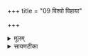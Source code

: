 +++
title = "09 विश्वो विहाया"

+++
<details><summary>मूलम्</summary>

विश्वो॒ विहा॑या अर॒तिः ।  

वसु॑र्दधे॒ हस्ते॒ दक्षि॑णे ।  

त॒रणि॒र्न शि॑श्रथत् ।  

श्र॒व॒स्य॑या॒ न शि॑श्रथत् ।  

दे॒व॒त्रा ह॒व्यमूहि॑षे ।  

विश्व॑स्मा॒ इथ्सु॒कृते॒ वार॑मृण्वति ।  

अ॒ग्निर्द्वारा॒ व्यृ॑ण्वति ॥15॥  


</details>

<details><summary>सायणटीका</summary>

9अथ नवमीमाह - अयमग्निः विश्वो विश्वात्मको विहाया विशिष्टगतियुक्तः अरतिः उपरतिरहितः ॥ हविवहनाय पुनःपुनरागमने नास्त्यस्योपरतिः ॥ वसुः निवासहेतुः तादृशोऽयमग्निर्ब्राह्मणस्य दक्षिणे हस्ते धृत आसीत् ॥ अत एव तत्र होम आम्नातः - ब्राह्मणस्य दक्षिणे हस्ते होतव्यम्' इति ॥

तरणिः दुःखेभ्यस्तारयिता न शिश्रथत् शिथिलो न भवति ॥

तत्र हेतुः - श्रवस्यया हविर्लक्षणान्नेच्छया न शिश्रथत् पुनःपुनरभिवृद्ध एवाभून्न तु शिथिलः ॥

विश्वस्मा इत् सर्वस्मै जगत एव सर्वजगद्रक्षणार्थं इषुध्यस ईश्वरो भवसि ॥ इषुध ऐश्वर्य इति धातुः ॥


देवत्रा सर्वेषु देवेषु हव्यमूहिषे अस्मदीयं हव्यं वहसि ॥ विश्वस्मा इत्सुकृते सर्वस्मा अपि पुण्यकृते तदर्थं वारमृण्वति वार्यन्ते प्रवेशार्थिनः प्राणिनो यत्र तत्सुवर्गस्य द्वारं वारमित्युच्यते, तदपावृणोति ॥

तदेव स्पष्टीक्रियते - अयमग्निः द्वारा स्वर्गद्वारं व्यृण्वति विवृतं करोति ॥ अत्यष्टित्वादियमष्टपदी ॥॥


</details>

